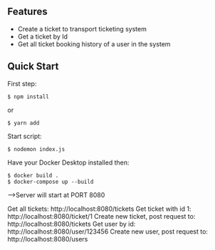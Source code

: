 ## Features

- Create a ticket to transport ticketing system
- Get a ticket by Id
- Get all ticket booking history of a user in the system

## Quick Start

First step:

```console
$ npm install
```

or

```console
$ yarn add
```

Start script:

```console
$ nodemon index.js
```

Have your Docker Desktop installed then:

```console
$ docker build .
$ docker-compose up --build
```

-->Server will start at PORT 8080

Get all tickets: http://localhost:8080/tickets
Get ticket with id 1: http://localhost:8080/ticket/1
Create new ticket, post request to: http://localhost:8080/tickets
Get user by id: http://localhost:8080/user/123456
Create new user, post request to: http://localhost:8080/users
